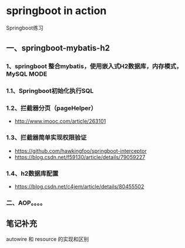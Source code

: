 # springboot in action
Springboot练习

## 一、springboot-mybatis-h2

### 1、springboot 整合mybatis，使用嵌入式H2数据库，内存模式，MySQL MODE

### 1.1、Springboot初始化执行SQL

### 1.2、拦截器分页（pageHelper）

- http://www.imooc.com/article/263101

### 1.3、拦截器简单实现权限验证

- https://github.com/hawkingfoo/springboot-interceptor
- https://blog.csdn.net/f59130/article/details/79059227

### 1.4、h2数据库配置

- https://blog.csdn.net/c4jem/article/details/80455502

### 二、AOP。。。。



## 笔记补充

autowire 和 resource 的实现和区别